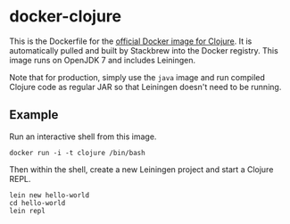 # docker-clojure

This is the Dockerfile for the [official Docker image for Clojure](https://registry.hub.docker.com/_/clojure/). It is automatically
pulled and built by Stackbrew into the Docker registry. This image runs on OpenJDK 7 and
includes Leiningen.

Note that for production, simply use the `java` image and run compiled Clojure
code as regular JAR so that Leiningen doesn't need to be running.

## Example

Run an interactive shell from this image.

```
docker run -i -t clojure /bin/bash
```

Then within the shell, create a new Leiningen project and start a Clojure REPL.

```
lein new hello-world
cd hello-world
lein repl
```